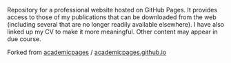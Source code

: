Repository for a professional website hosted on GitHub Pages. It provides access to those of my publications that can be downloaded from the web (including several that are no longer readily available elsewhere). I have also linked up my CV to make it more meaningful. Other content may appear in due course.

Forked from  [academicpages](https://github.com/academicpages) / [academicpages.github.io](https://github.com/academicpages/academicpages.github.io)
